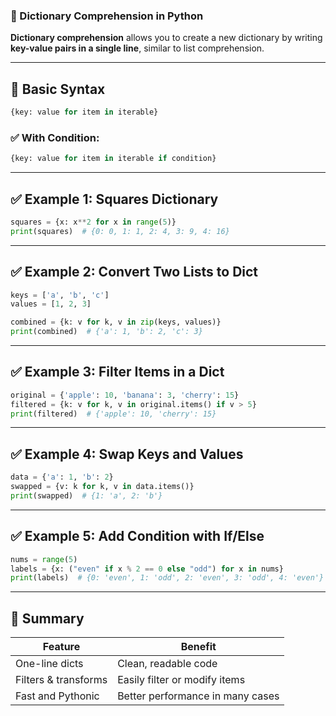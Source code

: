 ### 📘 Dictionary Comprehension in Python

**Dictionary comprehension** allows you to create a new dictionary by writing **key-value pairs in a single line**, similar to list comprehension.

---

## 🔹 Basic Syntax

```python
{key: value for item in iterable}
```

### ✅ With Condition:

```python
{key: value for item in iterable if condition}
```

---

## ✅ Example 1: Squares Dictionary

```python
squares = {x: x**2 for x in range(5)}
print(squares)  # {0: 0, 1: 1, 2: 4, 3: 9, 4: 16}
```

---

## ✅ Example 2: Convert Two Lists to Dict

```python
keys = ['a', 'b', 'c']
values = [1, 2, 3]

combined = {k: v for k, v in zip(keys, values)}
print(combined)  # {'a': 1, 'b': 2, 'c': 3}
```

---

## ✅ Example 3: Filter Items in a Dict

```python
original = {'apple': 10, 'banana': 3, 'cherry': 15}
filtered = {k: v for k, v in original.items() if v > 5}
print(filtered)  # {'apple': 10, 'cherry': 15}
```

---

## ✅ Example 4: Swap Keys and Values

```python
data = {'a': 1, 'b': 2}
swapped = {v: k for k, v in data.items()}
print(swapped)  # {1: 'a', 2: 'b'}
```

---

## ✅ Example 5: Add Condition with If/Else

```python
nums = range(5)
labels = {x: ("even" if x % 2 == 0 else "odd") for x in nums}
print(labels)  # {0: 'even', 1: 'odd', 2: 'even', 3: 'odd', 4: 'even'}
```

---

## 🧠 Summary

| Feature              | Benefit                          |
| -------------------- | -------------------------------- |
| One-line dicts       | Clean, readable code             |
| Filters & transforms | Easily filter or modify items    |
| Fast and Pythonic    | Better performance in many cases |

